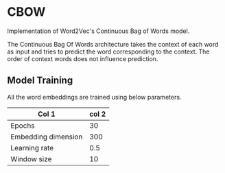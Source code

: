 # CBOW
Implementation of Word2Vec's Continuous Bag of Words model.

The Continuous Bag Of Words architecture takes the context of each word as input and tries to predict the word corresponding to the context. The order of context words does not influence prediction.

##  Model Training
All the word embeddings are trained using below parameters.

Col 1                    | col 2|
------------------------ | ---- |
Epochs                   |  30  |
Embedding dimension      |  300 |
Learning rate            |  0.5 |
Window size              |  10  |

